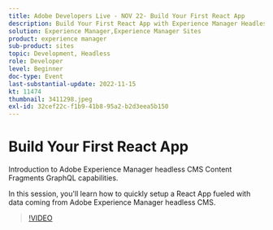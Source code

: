 ```yaml
---
title: Adobe Developers Live - NOV 22- Build Your First React App
description: Build Your First React App with Experience Manager Headless CMSIntroduction to Adobe Experience Manager headless CMS Content Fragments GraphQL capabilities.In this session, you'll learn how to quickly setup a React App fueled with data coming from Adobe Experience Manager headless CMS.
solution: Experience Manager,Experience Manager Sites
product: experience manager
sub-product: sites
topic: Development, Headless
role: Developer
level: Beginner
doc-type: Event
last-substantial-update: 2022-11-15
kt: 11474
thumbnail: 3411298.jpeg
exl-id: 32cef22c-f1b9-41b8-95a2-b2d3eea5b150
---
```

# Build Your First React App

Introduction to Adobe Experience Manager headless CMS Content Fragments GraphQL capabilities.

In this session, you'll learn how to quickly setup a React App fueled with data coming from Adobe Experience Manager headless CMS.

>[!VIDEO](https://video.tv.adobe.com/v/3411298/?quality=12&learn=on)
